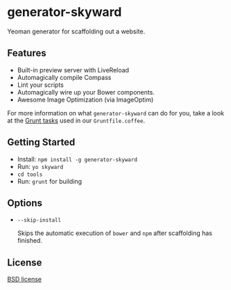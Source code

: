 generator-skyward
=================

Yeoman generator for scaffolding out a website.

## Features

* Built-in preview server with LiveReload
* Automagically compile Compass
* Lint your scripts
* Automagically wire up your Bower components.
* Awesome Image Optimization (via ImageOptim)

For more information on what `generator-skyward` can do for you, take a look at the [Grunt tasks](https://github.com/hideki-a/generator-skyward/blob/master/app/templates/Gruntfile.coffee) used in our `Gruntfile.coffee`.

## Getting Started

- Install: `npm install -g generator-skyward`
- Run: `yo skyward`
- `cd tools`
- Run: `grunt` for building

## Options

* `--skip-install`

  Skips the automatic execution of `bower` and `npm` after scaffolding has finished.

## License

[BSD license](http://opensource.org/licenses/bsd-license.php)
